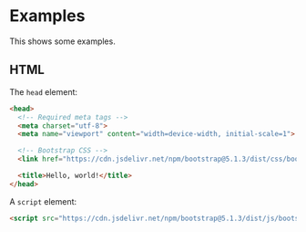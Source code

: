 # Examples

This shows some examples.

## HTML

The `head` element:

<!-- text-snippet(src="src/index.html" lang=html strip-leading-spaces start="<head" end="</head>") -->
```html
<head>
  <!-- Required meta tags -->
  <meta charset="utf-8">
  <meta name="viewport" content="width=device-width, initial-scale=1">

  <!-- Bootstrap CSS -->
  <link href="https://cdn.jsdelivr.net/npm/bootstrap@5.1.3/dist/css/bootstrap.min.css" rel="stylesheet" integrity="sha384-1BmE4kWBq78iYhFldvKuhfTAU6auU8tT94WrHftjDbrCEXSU1oBoqyl2QvZ6jIW3" crossorigin="anonymous">

  <title>Hello, world!</title>
</head>
```
<!-- end-text-snippet -->

A `script` element:

<!-- text-snippet(src="src/index.html" lang=html strip-leading-spaces start="<script" end="</script>") -->
```html
<script src="https://cdn.jsdelivr.net/npm/bootstrap@5.1.3/dist/js/bootstrap.bundle.min.js" integrity="sha384-ka7Sk0Gln4gmtz2MlQnikT1wXgYsOg+OMhuP+IlRH9sENBO0LRn5q+8nbTov4+1p" crossorigin="anonymous"></script>
```
<!-- end-text-snippet -->
